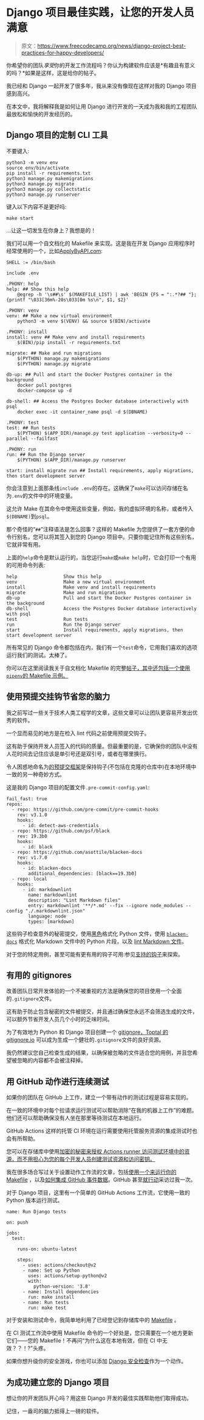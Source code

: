# Django 项目最佳实践，让您的开发人员满意

> 原文：<https://www.freecodecamp.org/news/django-project-best-practices-for-happy-developers/>

你希望你的团队*享受*你的开发工作流程吗？你认为构建软件应该是*有趣且有意义的吗？*如果是这样，这是给你的帖子。

我已经和 Django 一起开发了很多年，我从来没有像现在这样对我的 Django 项目感到高兴。

在本文中，我将解释我是如何让用 Django 进行开发的一天成为我和我的工程团队最放松和愉快的开发经历的。

## Django 项目的定制 CLI 工具

不要键入:

```
python3 -m venv env
source env/bin/activate
pip install -r requirements.txt
python3 manage.py makemigrations
python3 manage.py migrate
python3 manage.py collectstatic
python3 manage.py runserver 
```

键入以下内容不是更好吗:

```
make start 
```

…让这一切发生在你身上？我想是的！

我们可以用一个自文档化的 Makefile 来实现。这是我在开发 Django 应用程序时经常使用的一个，比如[ApplyByAPI.com](https://applybyapi.com/):

```
SHELL := /bin/bash

include .env

.PHONY: help
help: ## Show this help
    @egrep -h '\s##\s' $(MAKEFILE_LIST) | awk 'BEGIN {FS = ":.*?## "}; {printf "\033[36m%-20s\033[0m %s\n", $1, $2}'

.PHONY: venv
venv: ## Make a new virtual environment
    python3 -m venv $(VENV) && source $(BIN)/activate

.PHONY: install
install: venv ## Make venv and install requirements
    $(BIN)/pip install -r requirements.txt

migrate: ## Make and run migrations
    $(PYTHON) manage.py makemigrations
    $(PYTHON) manage.py migrate

db-up: ## Pull and start the Docker Postgres container in the background
    docker pull postgres
    docker-compose up -d

db-shell: ## Access the Postgres Docker database interactively with psql
    docker exec -it container_name psql -d $(DBNAME)

.PHONY: test
test: ## Run tests
    $(PYTHON) $(APP_DIR)/manage.py test application --verbosity=0 --parallel --failfast

.PHONY: run
run: ## Run the Django server
    $(PYTHON) $(APP_DIR)/manage.py runserver

start: install migrate run ## Install requirements, apply migrations, then start development server 
```

你会注意到上面那条线`include .env`的存在。这确保了`make`可以访问存储在名为`.env`的文件中的环境变量。

这允许 Make 在其命令中使用这些变量，例如，我的虚拟环境的名称，或者传入`$(DBNAME)`到`psql`。

那个奇怪的“`##`”注释语法是怎么回事？这样的 Makefile 为您提供了一套方便的命令行别名，您可以将其签入到您的 Django 项目中。只要你能记住所有这些别名，它就非常有用。

上面的`help`命令是默认运行的，当您运行`make`或`make help`时，它会打印一个有用的可用命令列表:

```
help                 Show this help
venv                 Make a new virtual environment
install              Make venv and install requirements
migrate              Make and run migrations
db-up                Pull and start the Docker Postgres container in the background
db-shell             Access the Postgres Docker database interactively with psql
test                 Run tests
run                  Run the Django server
start                Install requirements, apply migrations, then start development server 
```

所有常见的 Django 命令都包括在内，我们有一个`test`命令，它用我们喜欢的选项运行我们的测试。太棒了。

你可以在这里阅读我关于自文档化 Makefile 的完整[帖子，其中还包括一个使用`pipenv`的 Makefile 示例。](https://victoria.dev/blog/how-to-create-a-self-documenting-makefile/)

## 使用预提交挂钩节省您的脑力

我之前写过一些关于技术人类工程学的文章，这些文章可以让团队更容易开发出优秀的软件。

一个显而易见的地方是在检入 lint 代码之前使用预提交钩子。

这有助于保持开发人员签入的代码的质量。但最重要的是，它确保你的团队中没有人花时间去记住应该是单引号还是双引号，或者在哪里换行。

令人困惑地命名为[的预提交框架](https://pre-commit.com/)是保持钩子(不包括在克隆的仓库中)在本地环境中一致的另一种奇妙方式。

这是我的 Django 项目的配置文件`.pre-commit-config.yaml`:

```
fail_fast: true
repos:
  - repo: https://github.com/pre-commit/pre-commit-hooks
    rev: v3.1.0
    hooks:
      - id: detect-aws-credentials
  - repo: https://github.com/psf/black
    rev: 19.3b0
    hooks:
      - id: black
  - repo: https://github.com/asottile/blacken-docs
    rev: v1.7.0
    hooks:
      - id: blacken-docs
        additional_dependencies: [black==19.3b0]
  - repo: local
    hooks:
      - id: markdownlint
        name: markdownlint
        description: "Lint Markdown files"
        entry: markdownlint '**/*.md' --fix --ignore node_modules --config "./.markdownlint.json"
        language: node
        types: [markdown] 
```

这些钩子检查意外的秘密提交，使用[黑色](https://github.com/psf/black)格式化 Python 文件，使用 [`blacken-docs`](https://github.com/asottile/blacken-docs) 格式化 Markdown 文件中的 Python 片段，以及 [lint Markdown 文件](https://github.com/igorshubovych/markdownlint-cli)。

对于您的特定用例，甚至可能有更有用的钩子可用:参见[支持的钩子](https://pre-commit.com/hooks.html)来探索。

## 有用的 gitignores

改善团队日常开发体验的一个不被重视的方法是确保您的项目使用一个全面的`.gitignore`文件。

这有助于防止包含秘密的文件被提交，并且通过确保您永远不会筛选生成的文件，可以额外节省开发人员几个小时的乏味时间。

为了有效地为 Python 和 Django 项目创建一个 [gitignore，Toptal 的](https://www.toptal.com/developers/gitignore/api/python,django) [gitignore.io](https://gitignore.io/) 可以成为生成一个健壮的`.gitignore`文件的良好资源。

我仍然建议您自己检查生成的结果，以确保被忽略的文件适合您的用例，并且您希望被忽略的内容都不会被注释掉。

## 用 GitHub 动作进行连续测试

如果你的团队在 GitHub 上工作，建立一个带有动作的测试过程是容易实现的。

在一致的环境中对每个拉请求运行测试可以帮助消除“在我的机器上工作”的难题。他们还可以帮助确保没有人坐在那里等待测试在本地运行。

GitHub Actions 这样的托管 CI 环境在运行需要使用托管服务资源的集成测试时也会有所帮助。

您可以在存储库中使用[加密的秘密来授权 Actions runner 访问测试环境中的资源，而不用担心为您的每个开发人员创建测试资源和访问密钥。](https://docs.github.com/en/actions/configuring-and-managing-workflows/creating-and-storing-encrypted-secrets)

我在很多场合写过关于设置动作工作流的文章，包括[使用一个来运行你的 Makefile](https://victoria.dev/blog/a-lightweight-tool-agnostic-ci/cd-flow-with-github-actions/) ，以及[如何集成 GitHub 事件数据](https://victoria.dev/blog/publishing-github-event-data-with-github-actions-and-pages/)。GitHub 甚至[就行动](https://github.blog/2020-06-26-github-action-hero-victoria-drake/)采访过我一次。

对于 Django 项目，这里有一个简单的 GitHub Actions 工作流，它使用一致的 Python 版本运行测试。

```
name: Run Django tests

on: push

jobs:
  test:

    runs-on: ubuntu-latest

    steps:
      - uses: actions/checkout@v2
      - name: Set up Python
        uses: actions/setup-python@v2
        with:
          python-version: '3.8'
      - name: Install dependencies
        run: make install
      - name: Run tests
        run: make test 
```

对于安装和测试命令，我简单地利用了已经登记到存储库中的 [Makefile](https://victoria.dev/blog/my-django-project-best-practices-for-happy-developers/#a-custom-cli-tool-for-your-django-project) 。

在 CI 测试工作流中使用 Makefile 命令的一个好处是，您只需要在一个地方更新它们——您的 Makefile！不再问“为什么这在本地有效，但在 CI 中无效？？！?"头疼。

如果你想升级你的安全游戏，你也可以添加 [Django 安全检查](https://github.com/victoriadrake/django-security-check)作为一个动作。

## 为成功建立您的 Django 项目

想让你的开发团队开心吗？用这些 Django 开发的最佳实践帮助他们取得成功。

记住，一盎司的脑力抵得上一磅的软件。